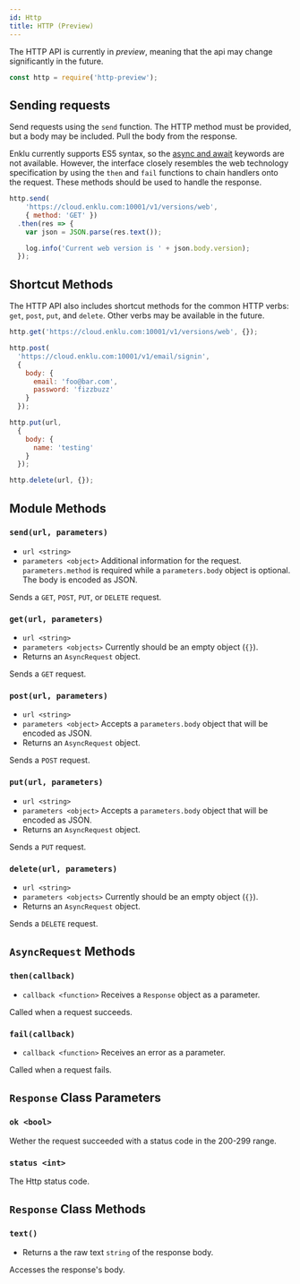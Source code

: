 ```yaml
---
id: Http
title: HTTP (Preview)
---
```


The HTTP API is currently in _preview_, meaning that the api may change significantly in the future.

```javascript
const http = require('http-preview');
```

## Sending requests

Send requests using the `send` function. The HTTP method must be provided, but a body may be included. Pull the body from the response.

Enklu currently supports ES5 syntax, so the [async and await](https://developer.mozilla.org/en-US/docs/Web/JavaScript/Reference/Statements/async_function) keywords are not available. However, the interface closely resembles the web technology specification by using the `then` and `fail` functions to chain handlers onto the request. These methods should be used to handle the response.

```javascript
http.send(
    'https://cloud.enklu.com:10001/v1/versions/web',
    { method: 'GET' })
  .then(res => {
    var json = JSON.parse(res.text());

    log.info('Current web version is ' + json.body.version);
  });
```

## Shortcut Methods

The HTTP API also includes shortcut methods for the common HTTP verbs: `get`, `post`, `put`, and `delete`. Other verbs may be available in the future.

```javascript
http.get('https://cloud.enklu.com:10001/v1/versions/web', {});

http.post(
  'https://cloud.enklu.com:10001/v1/email/signin',
  {
    body: {
      email: 'foo@bar.com',
      password: 'fizzbuzz'
    } 
  });

http.put(url,
  {
    body: {
      name: 'testing'
    } 
  });

http.delete(url, {});
```

## Module Methods

### `send(url, parameters)`
- `url <string>`
- `parameters <object>` Additional information for the request. `parameters.method` is required while a `parameters.body` object is optional. The body is encoded as JSON.

Sends a `GET`, `POST`, `PUT`, or `DELETE` request.

### `get(url, parameters)`
- `url <string>`
- `parameters <objects>` Currently should be an empty object (`{}`).
- Returns an `AsyncRequest` object.

Sends a `GET` request.

### `post(url, parameters)`
- `url <string>`
- `parameters <object>` Accepts a `parameters.body` object that will be encoded as JSON.
- Returns an `AsyncRequest` object.

Sends a `POST` request.

### `put(url, parameters)`
- `url <string>`
- `parameters <object>` Accepts a `parameters.body` object that will be encoded as JSON.
- Returns an `AsyncRequest` object.

Sends a `PUT` request.

### `delete(url, parameters)`
- `url <string>`
- `parameters <objects>` Currently should be an empty object (`{}`).
- Returns an `AsyncRequest` object.

Sends a `DELETE` request.

## `AsyncRequest` Methods

### `then(callback)`
- `callback <function>` Receives a `Response` object as a parameter.

Called when a request succeeds.

### `fail(callback)`
- `callback <function>` Receives an error as a parameter.

Called when a request fails.

## `Response` Class Parameters

### `ok <bool>`
Wether the request succeeded with a status code in the 200-299 range.

### `status <int>`
The Http status code.

## `Response` Class Methods

### `text()`
- Returns a the raw text `string` of the response body.

Accesses the response's body.
